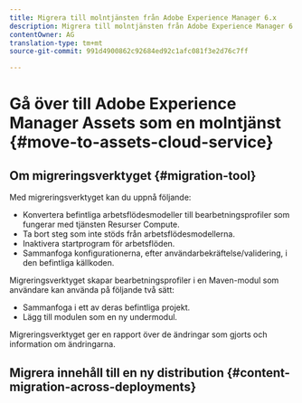 ```yaml
---
title: Migrera till molntjänsten från Adobe Experience Manager 6.x
description: Migrera till molntjänsten från Adobe Experience Manager 6.x
contentOwner: AG
translation-type: tm+mt
source-git-commit: 991d4900862c92684ed92c1afc081f3e2d76c7ff

---
```



# Gå över till Adobe Experience Manager Assets som en molntjänst {#move-to-assets-cloud-service}

<!-- About the need to move from previous AEM deployment to a cloud service deployment. And how does Adobe help do it OOTB?
-->

## Om migreringsverktyget {#migration-tool}

<!-- 
Link back to information about the tool in the Experience Manager as a Cloud Service docs if the tool works the same for Sites and Assets. Document the Assets-specific information here.

* What is the migration tool called? Is there a branding term for it?
* How much do we want to elaborate about the Pattern Detector rules? Is there a branding term for it?
* Before migrating using the tool, is any prepping required?
* See CQ-4271901

-->

Med migreringsverktyget kan du uppnå följande:

* Konvertera befintliga arbetsflödesmodeller till bearbetningsprofiler som fungerar med tjänsten Resurser Compute.
* Ta bort steg som inte stöds från arbetsflödesmodellerna.
* Inaktivera startprogram för arbetsflöden.
* Sammanfoga konfigurationerna, efter användarbekräftelse/validering, i den befintliga källkoden.

Migreringsverktyget skapar bearbetningsprofiler i en Maven-modul som användare kan använda på följande två sätt:

* Sammanfoga i ett av deras befintliga projekt.
* Lägg till modulen som en ny undermodul.

Migreringsverktyget ger en rapport över de ändringar som gjorts och information om ändringarna.

<!--  

What is the output of the tool, besides migrated content.

Give details about reports and logs of the tool. 

* How to access the report, including required permissions.
* How to read/interpret the report.
* Location of logs. How to read the logs.
* What common errors to look for. Troubleshooting for these errors.

-->

## Migrera innehåll till en ny distribution {#content-migration-across-deployments}
